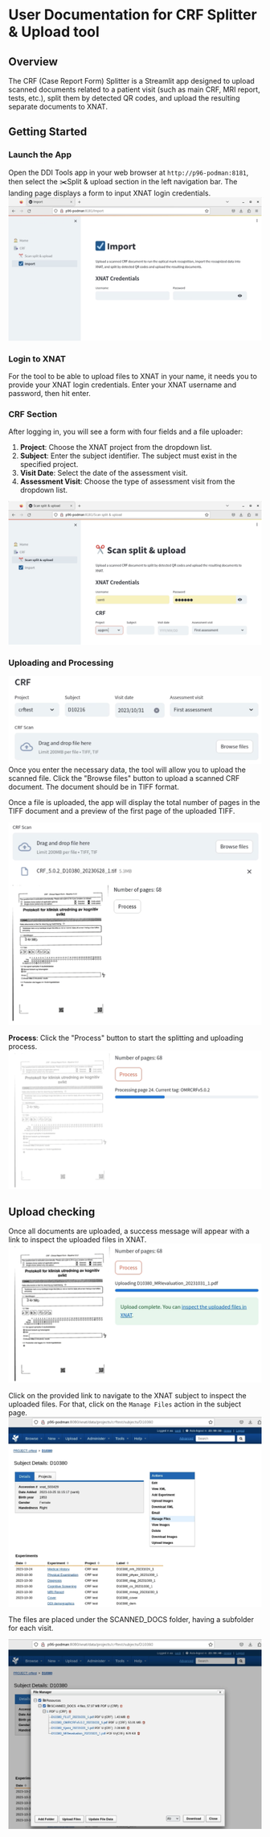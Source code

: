 # User Documentation for CRF Splitter & Upload tool

## Overview

The CRF (Case Report Form) Splitter is a Streamlit app designed to upload scanned documents related to a patient visit (such as main CRF, MRI report, tests, etc.), split them by detected QR codes, and upload the resulting separate documents to XNAT. 

## Getting Started

### Launch the App

Open the DDI Tools app in your web browser at `http://p96-podman:8181`, then select the ✂️Split & upload section in the left navigation bar. The landing page displays a form to input XNAT login credentials.
![Overview](img/crf/1_overview.png)

### Login to XNAT

For the tool to be able to upload files to XNAT in your name, it needs you to provide your XNAT login credentials. Enter your XNAT username and password, then hit enter.

### CRF Section

After logging in, you will see a form with four fields and a file uploader:

1. **Project**: Choose the XNAT project from the dropdown list.
2. **Subject**: Enter the subject identifier. The subject must exist in the specified project.
3. **Visit Date**: Select the date of the assessment visit.
4. **Assessment Visit**: Choose the type of assessment visit from the dropdown list.

![Overview](img/crf/2_loggedin.png)

### Uploading and Processing

![Overview](img/crf/4_select_crf.png)
Once you enter the necessary data, the tool will allow you to upload the scanned file. Click the "Browse files" button to upload a scanned CRF document. The document should be in TIFF format.

Once a file is uploaded, the app will display the total number of pages in the TIFF document and a preview of the first page of the uploaded TIFF.

![Overview](img/crf/5_uploaded_crf.png)

**Process**: Click the "Process" button to start the splitting and uploading process.
![Overview](img/crf/6_processing_crf.png)


## Upload checking

Once all documents are uploaded, a success message will appear with a link to inspect the uploaded files in XNAT.
![Overview](img/crf/7_upload_complete.png)

Click on the provided link to navigate to the XNAT subject to inspect the uploaded files. For that, click on the `Manage Files` action in the subject page.
![Overview](img/crf/8_manage_files.png)

The files are placed under the SCANNED_DOCS folder, having a subfolder for each visit. 

![Overview](img/crf/9_crf_files.png)